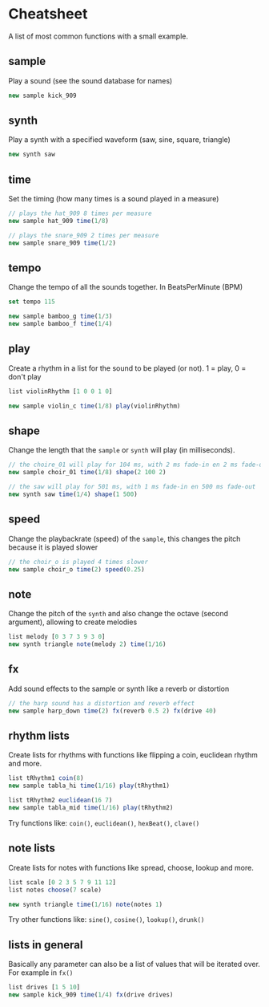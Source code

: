 # Cheatsheet

A list of most common functions with a small example.

## sample

Play a sound (see the sound database for names)

```js
new sample kick_909
```

## synth

Play a synth with a specified waveform (saw, sine, square, triangle)

```js 
new synth saw
```

## time

Set the timing (how many times is a sound played in a measure)

```js
// plays the hat_909 8 times per measure
new sample hat_909 time(1/8)

// plays the snare_909 2 times per measure
new sample snare_909 time(1/2)
```

## tempo

Change the tempo of all the sounds together. In BeatsPerMinute (BPM)

```js
set tempo 115

new sample bamboo_g time(1/3)
new sample bamboo_f time(1/4)
```

## play

Create a rhythm in a list for the sound to be played (or not). 1 = play, 0 = don't play

```js
list violinRhythm [1 0 0 1 0]

new sample violin_c time(1/8) play(violinRhythm)
```

## shape

Change the length that the `sample` or `synth` will play (in milliseconds).

```js
// the choire_01 will play for 104 ms, with 2 ms fade-in en 2 ms fade-out
new sample choir_01 time(1/8) shape(2 100 2)

// the saw will play for 501 ms, with 1 ms fade-in en 500 ms fade-out
new synth saw time(1/4) shape(1 500)
```

## speed

Change the playbackrate (speed) of the `sample`, this changes the pitch because it is played slower

```js
// the choir_o is played 4 times slower 
new sample choir_o time(2) speed(0.25)
```

## note

Change the pitch of the `synth` and also change the octave (second argument), allowing to create melodies

```js 
list melody [0 3 7 3 9 3 0]
new synth triangle note(melody 2) time(1/16)
```

## fx

Add sound effects to the sample or synth like a reverb or distortion

```js 
// the harp sound has a distortion and reverb effect
new sample harp_down time(2) fx(reverb 0.5 2) fx(drive 40)
```

## rhythm lists

Create lists for rhythms with functions like flipping a coin, euclidean rhythm and more.

```js 
list tRhythm1 coin(8)
new sample tabla_hi time(1/16) play(tRhythm1)

list tRhythm2 euclidean(16 7)
new sample tabla_mid time(1/16) play(tRhythm2)
```

Try functions like: `coin()`, `euclidean()`, `hexBeat()`, `clave()`

## note lists

Create lists for notes with functions like spread, choose, lookup and more.

```js 
list scale [0 2 3 5 7 9 11 12]
list notes choose(7 scale)

new synth triangle time(1/16) note(notes 1)
```

Try other functions like: `sine()`, `cosine()`, `lookup()`, `drunk()`

## lists in general

Basically any parameter can also be a list of values that will be iterated over. For example in `fx()`

```js
list drives [1 5 10]
new sample kick_909 time(1/4) fx(drive drives)
```
